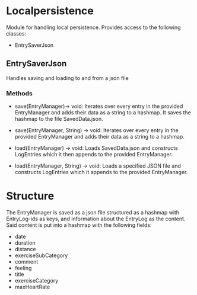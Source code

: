 # Localpersistence

Module for handling local persistence. Provides access to the following classes:

- EntrySaverJson

## EntrySaverJson

Handles saving and loading to and from a json file

### Methods

- save(EntryManager)-> void: Iterates over every entry in the provided EntryManager and adds their data as a string to a
  hashmap. It saves the hashmap to the file SavedData.json.

- save(EntryManager, String) -> void: Iterates over every entry in the provided EntryManager and adds their data as a
  string to a hashmap.

- load(EntryManager) -> void: Loads SavedData.json and constructs LogEntries which it then appends to the provided
  EntryManager.

- load(EntryManager, String) -> void: Loads a specified JSON file and constructs LogEntries which it appends to the
  provided EntryManager.

# Structure

The EntryManager is saved as a json file structured as a hashmap with EntryLog-ids as keys, and information about the
EntryLog as the content. Said content is put into a hashmap with the following fields:

- date
- duration
- distance
- exerciseSubCategory
- comment
- feeling
- title
- exerciseCategory
- maxHeartRate
